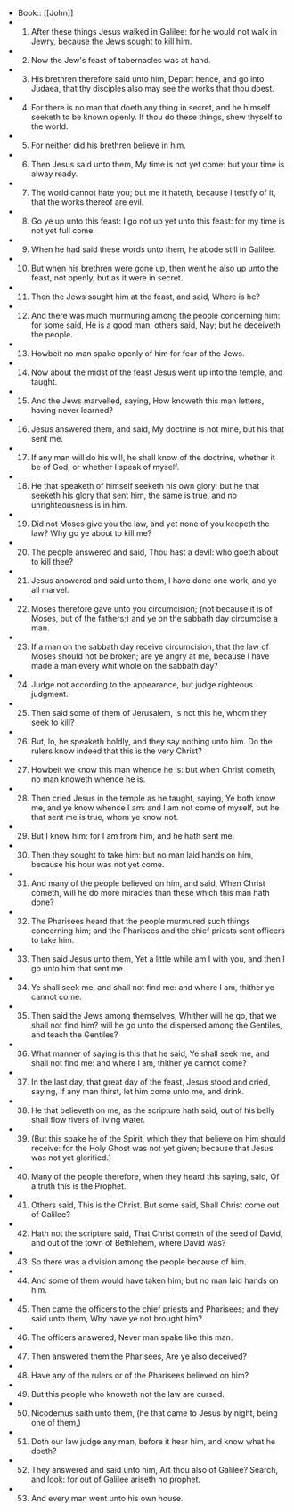 - Book:: [[John]]
- 1. After these things Jesus walked in Galilee: for he would not walk in Jewry, because the Jews sought to kill him.
- 2. Now the Jew's feast of tabernacles was at hand.
- 3. His brethren therefore said unto him, Depart hence, and go into Judaea, that thy disciples also may see the works that thou doest.
- 4. For there is no man that doeth any thing in secret, and he himself seeketh to be known openly. If thou do these things, shew thyself to the world.
- 5. For neither did his brethren believe in him.
- 6. Then Jesus said unto them, My time is not yet come: but your time is alway ready.
- 7. The world cannot hate you; but me it hateth, because I testify of it, that the works thereof are evil.
- 8. Go ye up unto this feast: I go not up yet unto this feast: for my time is not yet full come.
- 9. When he had said these words unto them, he abode still in Galilee.
- 10. But when his brethren were gone up, then went he also up unto the feast, not openly, but as it were in secret.
- 11. Then the Jews sought him at the feast, and said, Where is he?
- 12. And there was much murmuring among the people concerning him: for some said, He is a good man: others said, Nay; but he deceiveth the people.
- 13. Howbeit no man spake openly of him for fear of the Jews.
- 14. Now about the midst of the feast Jesus went up into the temple, and taught.
- 15. And the Jews marvelled, saying, How knoweth this man letters, having never learned?
- 16. Jesus answered them, and said, My doctrine is not mine, but his that sent me.
- 17. If any man will do his will, he shall know of the doctrine, whether it be of God, or whether I speak of myself.
- 18. He that speaketh of himself seeketh his own glory: but he that seeketh his glory that sent him, the same is true, and no unrighteousness is in him.
- 19. Did not Moses give you the law, and yet none of you keepeth the law? Why go ye about to kill me?
- 20. The people answered and said, Thou hast a devil: who goeth about to kill thee?
- 21. Jesus answered and said unto them, I have done one work, and ye all marvel.
- 22. Moses therefore gave unto you circumcision; (not because it is of Moses, but of the fathers;) and ye on the sabbath day circumcise a man.
- 23. If a man on the sabbath day receive circumcision, that the law of Moses should not be broken; are ye angry at me, because I have made a man every whit whole on the sabbath day?
- 24. Judge not according to the appearance, but judge righteous judgment.
- 25. Then said some of them of Jerusalem, Is not this he, whom they seek to kill?
- 26. But, lo, he speaketh boldly, and they say nothing unto him. Do the rulers know indeed that this is the very Christ?
- 27. Howbeit we know this man whence he is: but when Christ cometh, no man knoweth whence he is.
- 28. Then cried Jesus in the temple as he taught, saying, Ye both know me, and ye know whence I am: and I am not come of myself, but he that sent me is true, whom ye know not.
- 29. But I know him: for I am from him, and he hath sent me.
- 30. Then they sought to take him: but no man laid hands on him, because his hour was not yet come.
- 31. And many of the people believed on him, and said, When Christ cometh, will he do more miracles than these which this man hath done?
- 32. The Pharisees heard that the people murmured such things concerning him; and the Pharisees and the chief priests sent officers to take him.
- 33. Then said Jesus unto them, Yet a little while am I with you, and then I go unto him that sent me.
- 34. Ye shall seek me, and shall not find me: and where I am, thither ye cannot come.
- 35. Then said the Jews among themselves, Whither will he go, that we shall not find him? will he go unto the dispersed among the Gentiles, and teach the Gentiles?
- 36. What manner of saying is this that he said, Ye shall seek me, and shall not find me: and where I am, thither ye cannot come?
- 37. In the last day, that great day of the feast, Jesus stood and cried, saying, If any man thirst, let him come unto me, and drink.
- 38. He that believeth on me, as the scripture hath said, out of his belly shall flow rivers of living water.
- 39. (But this spake he of the Spirit, which they that believe on him should receive: for the Holy Ghost was not yet given; because that Jesus was not yet glorified.)
- 40. Many of the people therefore, when they heard this saying, said, Of a truth this is the Prophet.
- 41. Others said, This is the Christ. But some said, Shall Christ come out of Galilee?
- 42. Hath not the scripture said, That Christ cometh of the seed of David, and out of the town of Bethlehem, where David was?
- 43. So there was a division among the people because of him.
- 44. And some of them would have taken him; but no man laid hands on him.
- 45. Then came the officers to the chief priests and Pharisees; and they said unto them, Why have ye not brought him?
- 46. The officers answered, Never man spake like this man.
- 47. Then answered them the Pharisees, Are ye also deceived?
- 48. Have any of the rulers or of the Pharisees believed on him?
- 49. But this people who knoweth not the law are cursed.
- 50. Nicodemus saith unto them, (he that came to Jesus by night, being one of them,)
- 51. Doth our law judge any man, before it hear him, and know what he doeth?
- 52. They answered and said unto him, Art thou also of Galilee? Search, and look: for out of Galilee ariseth no prophet.
- 53. And every man went unto his own house.
